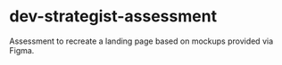 # dev-strategist-assessment
Assessment to recreate a landing page based on mockups provided via Figma.

